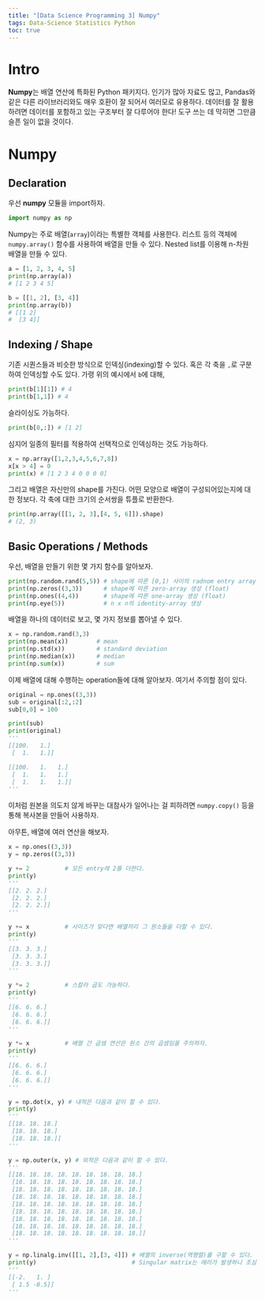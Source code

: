 ```yaml
---
title: "[Data Science Programming 3] Numpy"
tags: Data-Science Statistics Python
toc: true
---
```


# Intro
**Numpy**는 배열 연산에 특화된 Python 패키지다. 인기가 많아 자료도 많고, Pandas와 같은 다른 라이브러리와도 매우 호환이 잘 되어서 여러모로 유용하다. 데이터를 잘 활용하려면 데이터를 포함하고 있는 구조부터 잘 다루어야 한다! 도구 쓰는 데 막히면 그만큼 슬픈 일이 없을 것이다.

# Numpy
## Declaration

우선 **numpy** 모듈을 import하자.

```python
import numpy as np
```

Numpy는 주로 배열(`array`)이라는 특별한 객체를 사용한다. 리스트 등의 객체에 `numpy.array()` 함수를 사용하여 배열을 만들 수 있다. Nested list를 이용해 n-차원 배열을 만들 수 있다.

```python
a = [1, 2, 3, 4, 5]
print(np.array(a))
# [1 2 3 4 5]

b = [[1, 2], [3, 4]]
print(np.array(b)) 
# [[1 2]
#  [3 4]] 
```
## Indexing / Shape
기존 시퀀스들과 비슷한 방식으로 인덱싱(indexing)할 수 있다. 혹은 각 축을 `,`로 구분하여 인덱싱할 수도 있다. 가령 위의 예시에서 `b`에 대해,

```python
print(b[1][1]) # 4
print(b[1,1]) # 4
```

슬라이싱도 가능하다.

```python
print(b[0,:]) # [1 2]
```

심지어 일종의 필터를 적용하여 선택적으로 인덱싱하는 것도 가능하다.

```python
x = np.array([1,2,3,4,5,6,7,8])
x[x > 4] = 0
print(x) # [1 2 3 4 0 0 0 0]
```

그리고 배열은 자신만의 shape를 가진다. 어떤 모양으로 배열이 구성되어있는지에 대한 정보다. 각 축에 대한 크기의 순서쌍을 튜플로 반환한다.

```python
print(np.array([[1, 2, 3],[4, 5, 6]]).shape)
# (2, 3)
```

## Basic Operations / Methods
우선, 배열을 만들기 위한 몇 가지 함수를 알아보자.

```python
print(np.random.rand(5,5)) # shape에 따른 [0,1) 사이의 radnom entry array를 생성
print(np.zeros((3,3))      # shape에 따른 zero-array 생성 (float)
print(np.ones((4,4))       # shape에 따른 one-array 생성 (float)
print(np.eye(5))           # n x n의 identity-array 생성 
```

배열을 하나의 데이터로 보고, 몇 가지 정보를 뽑아낼 수 있다.

```python
x = np.random.rand(3,3)
print(np.mean(x))        # mean
print(np.std(x))         # standard deviation
print(np.median(x))      # median
print(np.sum(x))         # sum
```

이제 배열에 대해 수행하는 operation들에 대해 알아보자. 여기서 주의할 점이 있다.

```python
original = np.ones((3,3))
sub = original[:2,:2]
sub[0,0] = 100

print(sub)
print(original)
'''
[[100.   1.]
 [  1.   1.]]

[[100.   1.   1.]
 [  1.   1.   1.]
 [  1.   1.   1.]]
'''
```
이처럼 원본을 의도치 않게 바꾸는 대참사가 일어나는 걸 피하려면 `numpy.copy()` 등을 통해 복사본을 만들어 사용하자.

아무튼, 배열에 여러 연산을 해보자.

```python
x = np.ones((3,3))
y = np.zeros((3,3))

y += 2          # 모든 entry에 2를 더한다.
print(y)
'''
[[2. 2. 2.]
 [2. 2. 2.]
 [2. 2. 2.]]
'''

y += x          # 사이즈가 맞다면 배열끼리 그 원소들을 더할 수 있다.
print(y)
'''
[[3. 3. 3.]
 [3. 3. 3.]
 [3. 3. 3.]]
'''

y *= 2          # 스칼라 곱도 가능하다.
print(y) 
'''
[[6. 6. 6.]
 [6. 6. 6.]
 [6. 6. 6.]]
'''

y *= x          # 배열 간 곱셈 연산은 원소 간의 곱셈임을 주의하자.
print(y)
'''
[[6. 6. 6.]
 [6. 6. 6.]
 [6. 6. 6.]]
'''

y = np.dot(x, y) # 내적은 다음과 같이 할 수 있다.
print(y)
'''
[[18. 18. 18.]
 [18. 18. 18.]
 [18. 18. 18.]]
'''

y = np.outer(x, y) # 외적은 다음과 같이 할 수 있다.
'''
[[18. 18. 18. 18. 18. 18. 18. 18. 18.]
 [18. 18. 18. 18. 18. 18. 18. 18. 18.]
 [18. 18. 18. 18. 18. 18. 18. 18. 18.]
 [18. 18. 18. 18. 18. 18. 18. 18. 18.]
 [18. 18. 18. 18. 18. 18. 18. 18. 18.]
 [18. 18. 18. 18. 18. 18. 18. 18. 18.]
 [18. 18. 18. 18. 18. 18. 18. 18. 18.]
 [18. 18. 18. 18. 18. 18. 18. 18. 18.]
 [18. 18. 18. 18. 18. 18. 18. 18. 18.]]
'''

y = np.linalg.inv([[1, 2],[3, 4]]) # 배열의 inverse(역행렬)를 구할 수 있다.
print(y)                           # Singular matrix는 에러가 발생하니 조심! 
'''
[[-2.   1. ]
 [ 1.5 -0.5]]
'''
```